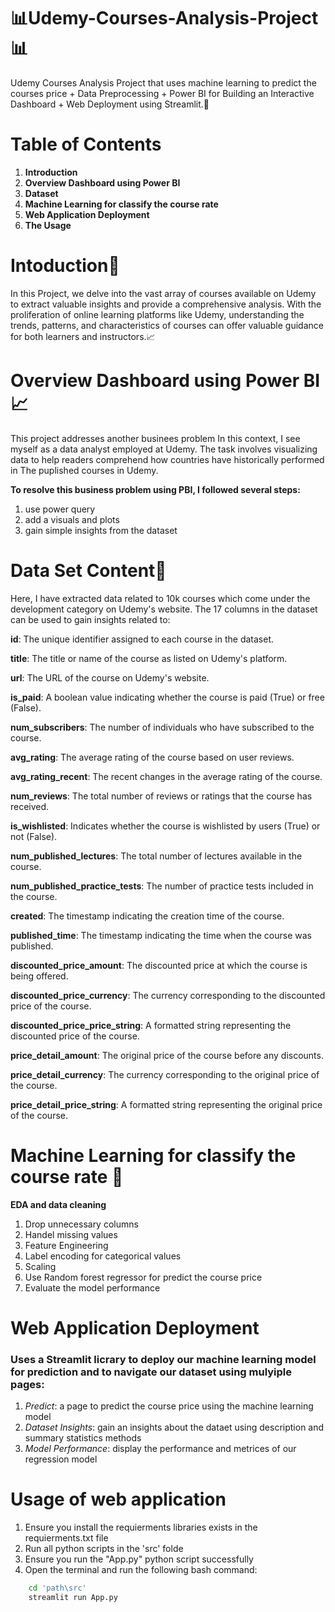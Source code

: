 # 📊Udemy-Courses-Analysis-Project📊

Udemy Courses Analysis Project that uses machine learning to predict the courses price + Data Preprocessing + Power BI for Building an Interactive Dashboard + Web Deployment using Streamlit.🤩



# Table of Contents
1. **Introduction**
2. **Overview Dashboard using Power BI**
4. **Dataset**
5. **Machine Learning for classify the course rate**
6. **Web Application Deployment**
7. **The Usage**

# Intoduction🤌
 In this Project, we delve into the vast array of courses available on Udemy to extract valuable insights and provide a comprehensive analysis. With the proliferation of online learning platforms like Udemy, understanding the trends, patterns, and characteristics of courses can offer valuable guidance for both learners and instructors.📈


# Overview Dashboard using Power BI📈

This project addresses another businees problem In this context, I see myself as a data analyst employed at Udemy. The task involves visualizing data to help readers comprehend how countries have historically performed in The puplished courses in Udemy.

**To resolve this business problem using PBI, I followed several steps:**

1. use power query
2. add a visuals and plots 
3. gain simple insights from the dataset



# Data Set Content🤔
Here, I have extracted data related to 10k courses which come under the development category on Udemy's website. The 17 columns in the dataset can be used to gain insights related to:


**id**: The unique identifier assigned to each course in the dataset.

**title**: The title or name of the course as listed on Udemy's platform.

**url**: The URL of the course on Udemy's website.

**is_paid**: A boolean value indicating whether the course is paid (True) or free (False).

**num_subscribers**: The number of individuals who have subscribed to the course.

**avg_rating**: The average rating of the course based on user reviews.

**avg_rating_recent**: The recent changes in the average rating of the course.

**num_reviews**: The total number of reviews or ratings that the course has received.

**is_wishlisted**: Indicates whether the course is wishlisted by users (True) or not (False).

**num_published_lectures**: The total number of lectures available in the course.

**num_published_practice_tests**: The number of practice tests included in the course.

**created**: The timestamp indicating the creation time of the course.

**published_time**: The timestamp indicating the time when the course was published.

**discounted_price_amount**: The discounted price at which the course is being offered.

**discounted_price_currency**: The currency corresponding to the discounted price of the course.

**discounted_price_price_string**: A formatted string representing the discounted price of the course.

**price_detail_amount**: The original price of the course before any discounts.

**price_detail_currency**: The currency corresponding to the original price of the course.

**price_detail_price_string**: A formatted string representing the original price of the course.




# Machine Learning for classify the course rate 🧠

**EDA and data cleaning**
1. Drop unnecessary columns
2. Handel missing values
3. Feature Engineering
4. Label encoding for categorical values
5. Scaling
6. Use Random forest regressor for predict the course price
7. Evaluate the model performance


# Web Application Deployment
### Uses a Streamlit licrary to deploy our machine learning model for prediction and to navigate our dataset using mulyiple pages:
1. *Predict*: a page to predict the course price using the machine learning model 
2. *Dataset Insights*: gain an insights about the dataet using description and summary statistics methods 
3. *Model Performance*: display the performance and metrices of our regression model

# Usage of web application
1. Ensure you install the requierments libraries exists in the requierments.txt file 
2. Run all python scripts in the 'src' folde
3. Ensure you run the "App.py" python script successfully
4. Open the terminal and run the following bash command:
``` Bash
    cd 'path\src'
    streamlit run App.py
```

